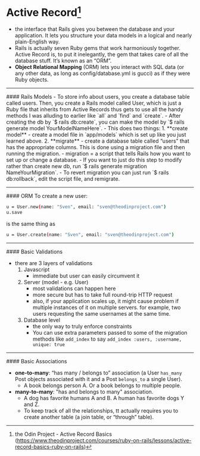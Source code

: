 # Active Record[^1]
- the interface that Rails gives you between the database and your application. It lets you structure your data models in a logical and nearly plain-English way.
- Rails is actually seven Ruby gems that work harmoniously together. Active Record is, to put it inelegantly, the gem that takes care of all the database stuff. It’s known as an “ORM”. 
- **Object Relational Mapping** (ORM) lets you interact with SQL data (or any other data, as long as config/database.yml is gucci) as if they were Ruby objects.
<hr>
#### Rails Models
- To store info about users, you create a database table called users. Then, you create a Rails model called User, which is just a Ruby file that inherits from Active Records  thus gets to use all the handy methods I was alluding to earlier like `all` and `find` and `create`.
- After creating the db by `$ rails db:create`, you can make the model by `$ rails generate model YourModelNameHere`.
	- This does two things: 
	1.  **create model** - create a model file in `app/models` which is set up like you just learned above.
	2.  **migrate** - create a database table called “users” that has the appropriate columns. This is done using a migration file and then running the migration.
		- migration = a script that tells Rails how you want to set up or change a database.
		- If you want to just do this step to modify rather than create new db, run `$ rails generate migration NameYourMigration`.
		- To revert migration you can just run `$ rails db:rollback`, edit the script file, and remigrate.

<hr>
#### ORM
To create a new user:

```bash
u = User.new(name: "Sven", email: "sven@theodinproject.com")
u.save
```
is the same thing as

```bash
u = User.create(name: "Sven", email: "sven@theodinproject.com")
```


[^1]: the Odin Project - Active Record Basics (https://www.theodinproject.com/courses/ruby-on-rails/lessons/active-record-basics-ruby-on-rails)


<hr>
#### Basic Validations

- there are 3 layers of validations
	1. Javascript
		- immediate but user can easily circumvent it
	2. Server (model - e.g. User)
		- most validations can happen here
		- more secure but has to take full round-trip HTTP request
		- also, if your application scales up, it might cause problem if multiple instances of it on multiple servers. for example, two users requesting the same usernames at the same time.
	3. Database level
		- the only way to truly enforce constraints
		- You can use extra parameters passed to some of the migration methods like `add_index` to say `add_index :users, :username, unique: true`

<hr>
#### Basic Associations

- **one-to-many**: “has many / belongs to” association (a User `has_many` Post objects associated with it and a Post `belongs_to` a single User).
	- A book belongs person A. Or a book belongs to multiple people.
- **many-to-many**: "has and belongs to many" association.
	- A dog has favorite humans A and B. A human has favorite dogs Y and Z.
	- To keep track of all the relationships, tt actually requires you to create another table (a join table, or “through” table).